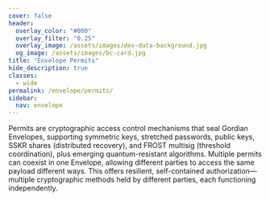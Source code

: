 ```yaml
---
cover: false
header:
  overlay_color: "#000"
  overlay_filter: "0.25"
  overlay_image: /assets/images/dev-data-background.jpg
  og_image: /assets/images/bc-card.jpg
title: "Envelope Permits"
hide_description: true
classes:
  - wide
permalink: /envelope/permits/
sidebar:
  nav: envelope
---
```


Permits are cryptographic access control mechanisms that seal Gordian Envelopes, supporting symmetric keys, stretched passwords, public keys, SSKR shares (distributed recovery), and FROST multisig (threshold coordination), plus emerging quantum-resistant algorithms. Multiple permits can coexist in one Envelope, allowing different parties to access the same payload different ways. This offers resilient, self-contained authorization—multiple cryptographic methods held by different parties, each functioning independently.
